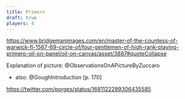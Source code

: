 ```yaml
---
title: Primero
draft: true
players: 4
---
```


https://www.bridgemanimages.com/en/master-of-the-countess-of-warwick-fl-1567-69-circle-of/four-gentlemen-of-high-rank-playing-primero-oil-on-panel/oil-on-canvas/asset/3887#quoteCollapse

Explanation of picture: @ObservationsOnAPictureByZuccaro

- also: @GoughIntroduction [p. 170]

https://twitter.com/porges/status/1681122289306435585
